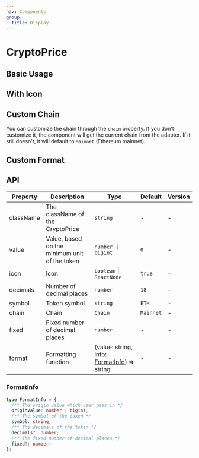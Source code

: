 ```yaml
---
nav: Components
group:
  title: Display
---
```


# CryptoPrice

## Basic Usage

<code src="./demos/basic.tsx"></code>

## With Icon

<code src="./demos/icon.tsx"></code>

## Custom Chain

You can customize the chain through the `chain` property. If you don't customize it, the component will get the current chain from the adapter. If it still doesn't, it will default to `Mainnet` (Ethereum mainnet).

<code src="./demos/custom-chain.tsx"></code>

## Custom Format

<code src="./demos/format.tsx"></code>

## API

| Property | Description | Type | Default | Version |
| --- | --- | --- | --- | --- |
| className | The className of the CryptoPrice | `string` | - | - |
| value | Value, based on the minimum unit of the token | `number \| bigint` | `0` | - |
| icon | Icon | `boolean` \| `ReactNode` | `true` | - |
| decimals | Number of decimal places | `number` | `18` | - |
| symbol | Token symbol | `string` | `ETH` | - |
| chain | Chain | `Chain` | `Mainnet` | - |
| fixed | Fixed number of decimal places | `number` | - | - |
| format | Formatting function | (value: string, info: [FormatInfo](#formatinfo)) => string | - | - |

### FormatInfo

```typescript
type FormatInfo = {
  /** The origin value which user pass in */
  originValue: number | bigint;
  /** The symbol of the token */
  symbol: string;
  /** The decimals of the token */
  decimals?: number;
  /** The fixed number of decimal places */
  fixed?: number;
};
```
